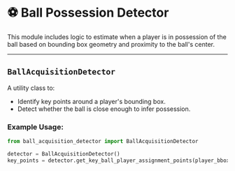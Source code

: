 # ⚽ Ball Possession Detector

This module includes logic to estimate when a player is in possession of the ball based on bounding box geometry and proximity to the ball's center.

---

## `BallAcquisitionDetector`

A utility class to:
- Identify key points around a player's bounding box.
- Detect whether the ball is close enough to infer possession.

### Example Usage:

```python
from ball_acquisition_detector import BallAcquisitionDetector

detector = BallAcquisitionDetector()
key_points = detector.get_key_ball_player_assignment_points(player_bbox, ball_center)
